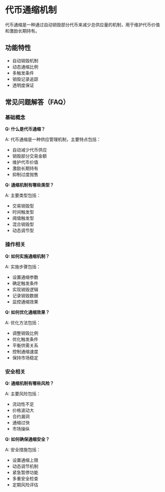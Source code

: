 # 代币通缩机制

代币通缩是一种通过自动销毁部分代币来减少总供应量的机制，用于维护代币价值和激励长期持有。

## 功能特性

- 自动销毁机制
- 动态通缩比例
- 多触发条件
- 销毁记录追踪
- 透明度保证

## 常见问题解答（FAQ）

### 基础概念

**Q: 什么是代币通缩？**

A: 代币通缩是一种供应管理机制，主要特点包括：
- 自动减少代币供应
- 销毁部分交易金额
- 维护代币价值
- 激励长期持有
- 抑制过度抛售

**Q: 通缩机制有哪些类型？**

A: 主要类型包括：
- 交易销毁型
- 时间触发型
- 阈值触发型
- 混合销毁型
- 动态调节型

### 操作相关

**Q: 如何实施通缩机制？**

A: 实施步骤包括：
- 设置通缩参数
- 确定触发条件
- 实现销毁逻辑
- 记录销毁数据
- 监控通缩效果

**Q: 如何优化通缩效果？**

A: 优化方法包括：
- 调整销毁比例
- 优化触发条件
- 平衡供需关系
- 控制通缩速度
- 保持市场稳定

### 安全相关

**Q: 通缩机制有哪些风险？**

A: 主要风险包括：
- 流动性不足
- 价格波动大
- 合约漏洞
- 通缩过快
- 市场操纵

**Q: 如何确保通缩安全？**

A: 安全措施包括：
- 设置通缩上限
- 动态调节机制
- 紧急暂停功能
- 多重安全检查
- 定期风险评估
